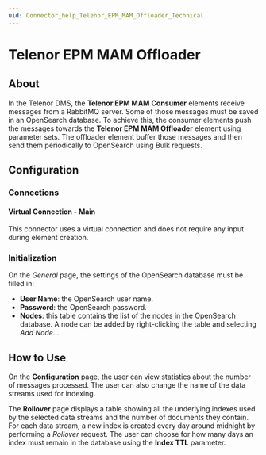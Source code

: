 ```yaml
---
uid: Connector_help_Telenor_EPM_MAM_Offloader_Technical
---
```


# Telenor EPM MAM Offloader

## About

In the Telenor DMS, the **Telenor EPM MAM Consumer** elements receive messages from a RabbitMQ server. Some of those messages must be saved in an OpenSearch database. To achieve this, the consumer elements push the messages towards the **Telenor EPM MAM Offloader** element using parameter sets. The offloader element buffer those messages and then send them periodically to OpenSearch using Bulk requests.

## Configuration

### Connections

#### Virtual Connection - Main

This connector uses a virtual connection and does not require any input during element creation.

### Initialization

On the *General* page, the settings of the OpenSearch database must be filled in:
-   **User Name**: the OpenSearch user name.
-   **Password**: the OpenSearch password.
-   **Nodes**: this table contains the list of the nodes in the OpenSearch database. A node can be added by right-clicking the table and selecting *Add Node...*

## How to Use

On the **Configuration** page, the user can view statistics about the number of messages processed. The user can also change the name of the data streams used for indexing.

The **Rollover** page displays a table showing all the underlying indexes used by the selected data streams and the number of documents they contain. For each data stream, a new index is created every day around midnight by performing a *Rollover* request. The user can choose for how many days an index must remain in the database using the **Index TTL** parameter.
